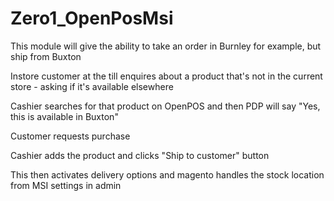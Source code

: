# Zero1_OpenPosMsi

This module will give the ability to take an order in Burnley for example, but ship from Buxton

Instore customer at the till enquires about a product that's not in the current store - asking if it's available elsewhere

Cashier searches for that product on OpenPOS and then PDP will say "Yes, this is available in Buxton"

Customer requests purchase

Cashier adds the product and clicks "Ship to customer" button

This then activates delivery options and magento handles the stock location from MSI settings in admin
